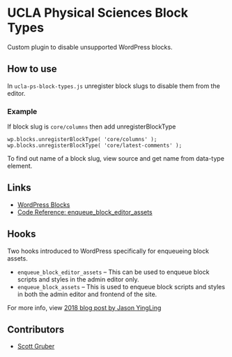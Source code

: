 # UCLA Physical Sciences Block Types
Custom plugin to disable unsupported WordPress blocks. 

## How to use

In `ucla-ps-block-types.js` unregister block slugs to disable them from the editor. 

### Example

If block slug is `core/columns` then add unregisterBlockType

```
wp.blocks.unregisterBlockType( 'core/columns' );
wp.blocks.unregisterBlockType( 'core/latest-comments' );
```

To find out name of a block slug, view source and get name from data-type element.

## Links

- [WordPress Blocks](https://wordpress.org/support/article/blocks/)
- [Code Reference: enqueue_block_editor_assets](https://developer.wordpress.org/reference/hooks/enqueue_block_editor_assets/)

## Hooks

Two hooks introduced to WordPress specifically for enqueueing block assets.

- `enqueue_block_editor_assets` – This can be used to enqueue block scripts and styles in the admin editor only.
- `enqueue_block_assets` – This is used to enqueue block scripts and styles in both the admin editor and frontend of the site.

For more info, view [2018 blog post by Jason YingLing](https://jasonyingling.me/enqueueing-scripts-and-styles-for-gutenberg-blocks/)

## Contributors

- [Scott Gruber](https://github.com/scottgruber)